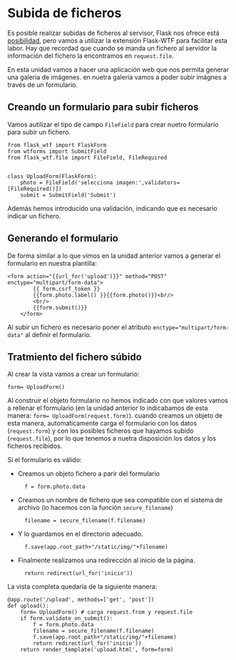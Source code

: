 # Subida de ficheros

Es posible realizar subidas de ficheros al servisor, Flask nos ofrece está [posibilidad](http://flask.pocoo.org/docs/0.12/patterns/fileuploads/), pero vamos a utilizar la extensión Flask-WTF para facilitar esta labor. Hay que recordad que cuando se manda un fichero al servidor la información del fichero la encontramos en `request.file`.

En esta unidad vamos a hacer una aplicación web que nos permita generar una galeria de imágenes. en nuetra galería vamos a poder subir imágnes a través de un formulario.

## Creando un formulario para subir ficheros

Vamos autilizar el tipo de campo `FileField` para crear nuetro formulario para subir un fichero.

	from flask_wtf import FlaskForm
	from wtforms import SubmitField
	from flask_wtf.file import FileField, FileRequired	
	

	class UploadForm(FlaskForm):
	    photo = FileField('selecciona imagen:',validators=[FileRequired()])
	    submit = SubmitField('Submit')

Además hemos introducido una validación, indicando que es necesario indicar un fichero.

## Generando el formulario

De forma similar a lo que vimos en la unidad anterior vamos a generar el formulario en nuestra plantilla:

	<form action="{{url_for('upload')}}" method="POST" enctype="multipart/form-data">
    		{{ form.csrf_token }}
    		{{form.photo.label() }}{{form.photo()}}<br/>
			<br/>
  			{{form.submit()}}
		</form>

Al subir un fichero es necesario poner el atributo `enctype="multipart/form-data"` al definir el formulario.

## Tratmiento del fichero súbido

Al crear la vista vamos a crear un formulario:

	form= UploadForm()

Al construir el objeto formulario no hemos indicado con que valores vamos a rellenar el formulario (en la unidad anterior lo indicabamos de esta manera: `form= UploadForm(request.form)`). cuando creamos un objeto de esta manera, automaticamente carga el formulario con los datos (`request.form`) y con los posibles ficheros que hayamos subido (`request.file`), por lo que tenemos a nuetra disposición los datos y los ficheros recibidos.

Si el formulario es válido:

* Creamos un objeto fichero a parir del formulario

		f = form.photo.data

* Creamos un nombre de fichero que sea compatible con el sistema de archivo (lo hacemos con la función `secure_filename`)

		filename = secure_filename(f.filename)

* Y lo guardamos en el directorio adecuado.

		f.save(app.root_path+"/static/img/"+filename)

* Finalmente realizamos una redirección al inicio de la página.

		return redirect(url_for('inicio'))

La vista completa quedaría de la siguiente manera:

	@app.route('/upload', methods=['get', 'post'])
	def upload():
		form= UploadForm() # carga request.from y request.file
		if form.validate_on_submit():
			f = form.photo.data
			filename = secure_filename(f.filename)
			f.save(app.root_path+"/static/img/"+filename)
			return redirect(url_for('inicio'))
		return render_template('upload.html', form=form)